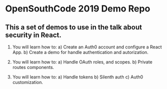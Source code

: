 # OpenSouthCode 2019 Demo Repo

## This a set of demos to use in the talk about security in React.

1. You will learn how to:
   a) Create an Auth0 account and configure a React App.
   b) Create a demo for handle authentication and autorization.

2. You will learn how to:
   a) Handle OAuth roles, and scopes.
   b) Private routes components.
3. You will learn how to:
   a) Handle tokens
   b) Silenth auth
   c) Auth0 customization.
